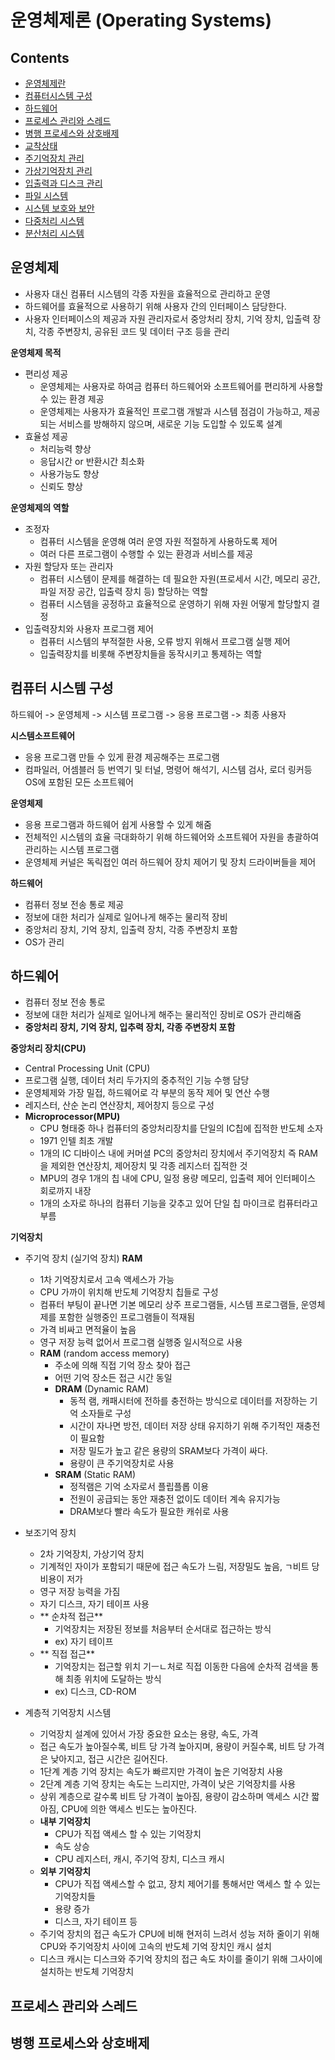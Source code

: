 # 운영체제론 (Operating Systems)

## Contents
- [운영체제란]()
- [컴퓨터시스템 구성]()
- [하드웨어]()
- [프로세스 관리와 스레드]()
- [병행 프로세스와 상호배제]()
- [교착상태]()
- [주기억장치 관리]()
- [가상기억장치 관리]()
- [입출력과 디스크 관리]()
- [파일 시스템]()
- [시스템 보호와 보안]()
- [다중처리 시스템]()
- [분산처리 시스템]()

## 운영체제
- 사용자 대신 컴퓨터 시스템의 각종 자원을 효율적으로 관리하고 운영
- 하드웨어를 효율적으로 사용하기 위해 사용자 간의 인터페이스 담당한다.
- 사용자 인터페이스의 제공과 자원 관리자로서 중앙처리 장치, 기억 장치, 입출력 장치, 각종 주변장치, 공유된 코드 및 데이터 구조 등을 관리

 **운영체제 목적**
- 편리성 제공
	- 운영체제는 사용자로 하여금 컴퓨터 하드웨어와 소프트웨어를 편리하게 사용할 수 있는 환경 제공
	- 운영체제는 사용자가 효율적인 프로그램 개발과 시스템 점검이 가능하고, 제공되는 서비스를 방해하지 않으며, 새로운 기능 도입할 수 있도록 설계
- 효율성 제공
	- 처리능력 향상
	- 응답시간 or 반환시간 최소화
	- 사용가능도 향상
	- 신뢰도 향상

 **운영체제의 역할**
- 조정자
	- 컴퓨터 시스템을 운영해 여러 운영 자원 적절하게 사용하도록 제어
	- 여러 다른 프로그램이 수행할 수 있는 환경과 서비스를 제공
- 자원 할당자 또는 관리자
	- 컴퓨터 시스템이 문제를 해결하는 데 필요한 자원(프로세서 시간, 메모리 공간, 파일 저장 공간, 입출력 장치 등) 할당하는 역할
	- 컴퓨터 시스템을 공정하고 효율적으로 운영하기 위해 자원 어떻게 할당할지 결정
- 입출력장치와 사용자 프로그램 제어
	- 컴퓨터 시스템의 부적절한 사용, 오류 방지 위해서 프로그램 실행 제어
	- 입출력장치를 비롯해 주변장치들을 동작시키고 통제하는 역할



## 컴퓨터 시스템 구성

하드웨어 -> 운영체제 -> 시스템 프로그램 -> 응용 프로그램 -> 최종 사용자

 **시스템소프트웨어**
- 응용  프로그램 만들 수 있게 환경 제공해주는 프로그램
- 컴파일러, 어셈블러 등 번역기 및 터널, 명령어 해석기, 시스템 검사, 로더 링커등 OS에 포함된 모든 소프트웨어

 **운영체제**
- 응용 프로그램과 하드웨어 쉽게 사용할 수 있게 해줌
- 전체적인 시스템의 효율 극대화하기 위해 하드웨어와 소프트웨어 자원을 총괄하여 관리하는 시스템 프로그램 
- 운영체제 커널은 독릭접인 여러 하드웨어 장치 제어기 및 장치 드라이버들을 제어

 **하드웨어**
- 컴퓨터 정보 전송 통로 제공
- 정보에 대한 처리가 실제로 일어나게 해주는 물리적 장비
- 중앙처리 장치, 기억 장치, 입출력 장치, 각종 주변장치 포함
- OS가 관리

## 하드웨어
- 컴퓨터 정보 전송 통로
- 정보에 대한 처리가 실제로 일어나게 해주는 물리적인 장비로 OS가 관리해줌
- **중앙처리 장치, 기억 장치, 입추력 장치, 각종 주변장치 포함**

 **중앙처리 장치(CPU)**
- Central Processing Unit (CPU)
- 프로그램 실행, 데이터 처리 두가지의 중추적인 기능 수행 담당
- 운영체제와 가장 밀접, 하드웨어로 각 부분의 동작 제어 및 연산 수행
- 레지스터, 산순 논리 연산장치, 제어창지 등으로 구성
- **Microprocessor(MPU)**
	- CPU 형태중 하나 컴퓨터의 중앙처리장치를 단일의 IC칩에 집적한 반도체 소자
	- 1971 인텔 최초 개발
	- 1개의 IC 디바이스 내에 커머셜 PC의 중앙처리 장치에서 주기억장치 즉 RAM을 제외한 연산장치, 제어장치 및 각종 레지스터 집적한 것
	- MPU의 경우 1개의 칩 내에 CPU, 일정 용량 메모리, 입출력 제어 인터페이스 회로까지 내장
	- 1개의 소자로 하나의 컴퓨터 기능을 갖추고 있어 단일 칩 마이크로 컴퓨터라고 부름

 **기억장치**
- 주기억 장치 (실기억 장치) **RAM**
	- 1차 기억장치로서 고속 액세스가 가능 
	- CPU 가까이 위치해 반도체 기억장치 칩들로 구성
	- 컴퓨터 부팅이 끝나면 기본 메모리 상주 프로그램들, 시스템 프로그램들, 운영체제를 포함한 실행중인 프로그램들이 적재됨
	- 가격 비싸고 면적율이 높음
	- 영구 저장 능력 없어서 프로그램 실행중 일시적으로 사용
	- **RAM** (random access memory) 
		- 주소에 의해 직접 기억 장소 찾아 접근
		- 어떤 기억 장소든 접근 시간 동일
		- **DRAM** (Dynamic RAM)
			- 동적 램, 캐패시터에 전하를 충전하는 방식으로 데이터를 저장하는 기억 소자들로 구성
			- 시간이 자나면 방전, 데이터 저장 상태 유지하기 위해 주기적인 재충전이 필요함
			- 저장 밀도가 높고 같은 용량의 SRAM보다 가격이 싸다.
			- 용량이 큰 주기억장치로 사용
		- **SRAM** (Static RAM)
			- 정적램은 기억 소자로서 플립플롭 이용
			- 전원이 공급되는 동안 재충전 없이도 데이터 계속 유지가능
			- DRAM보다 빨라 속도가 필요한 캐쉬로 사용

- 보조기억 장치
	- 2차 기억장치, 가상기억 장치
	- 기계적인 자이가 포함되기 때문에 접근 속도가 느림, 저장밀도 높음, ㄱ비트 당 비용이 저가
	- 영구 저장 능력을 가짐
	- 자기 디스크, 자기 테이프 사용
	- ** 순차적 접근**
		- 기억장치는 저장된 정보를 처음부터 순서대로 접근하는 방식
		- ex) 자기 테이프
	- ** 직접 접근**
		- 기억장치는 접근할 위치 기ㅡㄴ처로 직접 이동한 다음에 순차적 검색을 통해 최종 위치에 도달하는 방식
		- ex) 디스크, CD-ROM

- 계층적 기억장치 시스템
	- 기억장치 설계에 있어서 가장 중요한 요소는 용량, 속도, 가격
	- 접근 속도가 높아질수록, 비트 당 가격 높아지며, 용량이 커질수록, 비트 당 가격은 낮아지고, 접근 시간은 길어진다.
	- 1단계 계층 기억 장치는 속도가 빠르지만 가격이 높은 기억장치 사용
	- 2단계 계층 기억 장치는 속도는 느리지만, 가격이 낮은 기억장치를 사용
	- 상위 계층으로 갈수록 비트 당 가격이 높아짐, 용량이 감소하며 액세스 시간 짧아짐, CPU에 의한 액세스 빈도는 높아진다.
	- **내부 기억장치**
		- CPU가 직접 액세스 할 수 있는 기억장치	
		- 속도 상승
		- CPU 레지스터, 캐시, 주기억 장치, 디스크 캐시
	- **외부 기억장치**
		- CPU가 직접 액세스할 수 없고, 장치 제어기를 통해서만 액세스 할 수 있는 기억장치들
		- 용량 증가
		- 디스크, 자기 테이프 등
	- 주기억 장치의 접근 속도가 CPU에 비해 현저히 느려서 성능 저하 줄이기 위해 CPU와 주기억장치 사이에 고속의 반도체 기억 장치인 캐시 설치
	- 디스크 캐시는 디스크와 주기억 장치의 접근 속도 차이를 줄이기 위해 그사이에 설치하는 반도체 기억장치

## 프로세스 관리와 스레드


## 병행 프로세스와 상호배제

